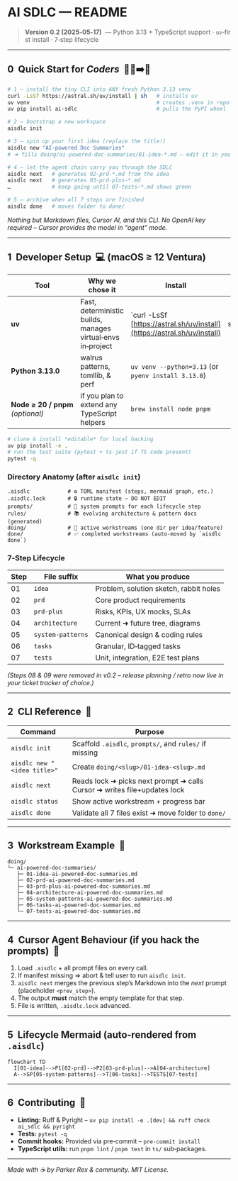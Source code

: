 # AI SDLC — README

> **Version 0.2 (2025‑05‑17)**  — Python 3.13 + TypeScript support · `uv`‑first install · 7‑step lifecycle

---

## 0  Quick Start for *Coders*  🧑‍💻➡️📝

```bash
# 1 — install the tiny CLI into ANY fresh Python 3.13 venv
curl -LsSf https://astral.sh/uv/install | sh   # installs uv
uv venv                                        # creates .venv in repo root
uv pip install ai-sdlc                         # pulls the PyPI wheel

# 2 — bootstrap a new workspace
aisdlc init

# 3 — spin up your first idea (replace the title!)
aisdlc new "AI‑powered Doc Summaries"
# ➜ fills doing/ai-powered-doc-summaries/01-idea-*.md – edit it in your editor

# 4 — let the agent chain carry you through the SDLC
aisdlc next   # generates 02‑prd‑*.md from the idea
aisdlc next   # generates 03‑prd-plus‑*.md
…             # keep going until 07‑tests‑*.md shows green

# 5 — archive when all 7 steps are finished
aisdlc done   # moves folder to done/
```

*Nothing but Markdown files, Cursor AI, and this CLI.  No OpenAI key required – Cursor provides the model in “agent” mode.*

---

## 1  Developer Setup  💻  (macOS ≥ 12 Ventura)

| Tool                              | Why we chose it                                             | Install                                                                   |      |
| --------------------------------- | ----------------------------------------------------------- | ------------------------------------------------------------------------- | ---- |
| **uv**                            | Fast, deterministic builds, manages virtual‑envs in‑project | \`curl -LsSf [https://astral.sh/uv/install](https://astral.sh/uv/install) | sh\` |
| **Python 3.13.0**                 | walrus patterns, tomllib, & perf                            | `uv venv --python=3.13` (or `pyenv install 3.13.0`)                       |      |
| **Node ≥ 20 / pnpm** *(optional)* | if you plan to extend any TypeScript helpers                | `brew install node pnpm`                                                  |      |

```bash
# clone & install *editable* for local hacking
uv pip install -e .
# run the test suite (pytest + ts‑jest if TS code present)
pytest -q
```

### Directory Anatomy (after `aisdlc init`)

```
.aisdlc            # ⚙️ TOML manifest (steps, mermaid graph, etc.)
.aisdlc.lock       # 🔒 runtime state – DO NOT EDIT
prompts/           # 💬 system prompts for each lifecycle step
rules/             # 📚 evolving architecture & pattern docs (generated)
doing/             # 🚧 active workstreams (one dir per idea/feature)
done/              # ✅ completed workstreams (auto‑moved by `aisdlc done`)
```

### 7‑Step Lifecycle

| Step | File suffix       | What you produce                       |
| ---- | ----------------- | -------------------------------------- |
| 01   | `idea`            | Problem, solution sketch, rabbit holes |
| 02   | `prd`             | Core product requirements              |
| 03   | `prd-plus`        | Risks, KPIs, UX mocks, SLAs            |
| 04   | `architecture`    | Current ➜ future tree, diagrams        |
| 05   | `system-patterns` | Canonical design & coding rules        |
| 06   | `tasks`           | Granular, ID‑tagged tasks              |
| 07   | `tests`           | Unit, integration, E2E test plans      |

*(Steps 08 & 09 were removed in v0.2 – release planning / retro now live in your ticket tracker of choice.)*

---

## 2  CLI Reference  🔧

| Command                     | Purpose                                                                  |
| --------------------------- | ------------------------------------------------------------------------ |
| `aisdlc init`               | Scaffold `.aisdlc`, `prompts/`, and `rules/` if missing                  |
| `aisdlc new "<idea title>"` | Create `doing/<slug>/01‑idea‑<slug>.md`                                  |
| `aisdlc next`               | Reads lock ➜ picks next prompt ➜ calls Cursor ➜ writes file+updates lock |
| `aisdlc status`             | Show active workstream + progress bar                                    |
| `aisdlc done`               | Validate all 7 files exist ➜ move folder to `done/`                      |

---

## 3  Workstream Example  📂

```
doing/
└─ ai-powered-doc-summaries/
   ├─ 01-idea-ai-powered-doc-summaries.md
   ├─ 02-prd-ai-powered-doc-summaries.md
   ├─ 03-prd-plus-ai-powered-doc-summaries.md
   ├─ 04-architecture-ai-powered-doc-summaries.md
   ├─ 05-system-patterns-ai-powered-doc-summaries.md
   ├─ 06-tasks-ai-powered-doc-summaries.md
   └─ 07-tests-ai-powered-doc-summaries.md
```

---

## 4  Cursor Agent Behaviour (if you hack the prompts)  🧠

1. Load `.aisdlc` + all prompt files on every call.
2. If manifest missing ⇒ abort & tell user to run `aisdlc init`.
3. `aisdlc next` merges the previous step’s Markdown into the *next* prompt (placeholder `<prev_step>`).
4. The output **must** match the empty template for that step.
5. File is written, `.aisdlc.lock` advanced.

---

## 5  Lifecycle Mermaid (auto‑rendered from `.aisdlc`)

```mermaid
flowchart TD
  I[01‑idea]-->P1[02‑prd]-->P2[03‑prd‑plus]-->A[04‑architecture]
  A-->SP[05‑system‑patterns]-->T[06‑tasks]-->TESTS[07‑tests]
```

---

## 6  Contributing  🤝

* **Linting:** Ruff & Pyright – `uv pip install -e .[dev] && ruff check ai_sdlc && pyright`
* **Tests:** `pytest -q`
* **Commit hooks:** Provided via pre‑commit – `pre-commit install`
* **TypeScript utils:** run `pnpm lint` / `pnpm test` in `ts/` sub‑packages.

---

*Made with ☕ by Parker Rex & community.  MIT License.*
